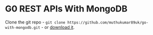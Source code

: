 # **G0 REST APIs With MongoDB**

Clone the git repo - `git clone https://github.com/muthukumar89uk/go-with-mongodb.git` - or [download it](https://github.com/muthukumar89uk/go-with-mongodb.git/zipball/master).

